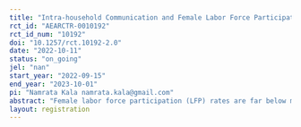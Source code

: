 ```yaml
---
title: "Intra-household Communication and Female Labor Force Participation"
rct_id: "AEARCTR-0010192"
rct_id_num: "10192"
doi: "10.1257/rct.10192-2.0"
date: "2022-10-11"
status: "on_going"
jel: "nan"
start_year: "2022-09-15"
end_year: "2023-10-01"
pi: "Namrata Kala namrata.kala@gmail.com"
abstract: "Female labor force participation (LFP) rates are far below male LFP rates worldwide, and this gap is especially wide in India. There is much policy interest in promoting women’s employment, both worldwide and in India in particular. Intra-household bargaining has been hypothesized to be an important determinant of women's employment. This project will use a randomized control trial to test how improving communication skills for women impacts intra-household communication, bargaining, and female labor force participation. "
layout: registration
---
```


